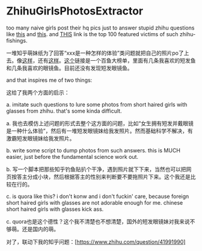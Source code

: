 # ZhihuGirlsPhotosExtractor
too many naive girls post their hq pics just to answer stupid zhihu questions like [this](https://www.zhihu.com/question/31159026/answer/69731899) and [this](https://www.zhihu.com/question/37878656/answer/73972554). and [THIS](https://www.zhihu.com/question/39863528/answer/83490529) link is the top 100 featured victims of such zhihu-fishings. 

一堆知乎萌妹纸为了回答“xxx是一种怎样的体验”类问题就把自己的照片po了上去。像[这样](https://www.zhihu.com/question/31159026/answer/69731899)，还有[这样](https://www.zhihu.com/question/37878656/answer/73972554)。[这个](https://www.zhihu.com/question/39863528/answer/83490529)链接是一个百鱼大榜单，里面有几条我喜欢的短发鱼和几条我喜欢的眼镜鱼。目前还没有发现短发眼镜鱼。

and that inspires me of two things: 

这给了我两个方面的启示：

a. imitate such questions to lure some photos from short haired girls with glasses from zhihu. that's some kinda difficult. 

a. 我也去模仿上述问题的形式去整个这方面的问题，比如“女生拥有短发并戴眼镜是一种什么体验”，然后有一堆短发眼镜妹给我发照片。然而基础科学不解决，有激霸短发眼镜妹给我发照片。

b. write some script to dump photos from such answers. this is MUCH easier, just before the fundamental science work out. 

b. 写一个脚本把那些知乎钓鱼贴扒个干净，遇到照片就下下来，当然也可以把网页按答主分成小块，然后根据答主的性别来判断要不要拖照片下来。这个我还是比较在行的。

c. is quora like this? i don't konw and i don't fuckin' care, because foreign short haired girls with glasses are not adorable enough for me. chinese short haired girls with glasses kick ass. 

c. quora也是这个德性？这个我不清楚也不想清楚，国外的短发眼镜妹对我来说不够萌。还是国内的萌。

对了，联动下我的知乎问题：[https://www.zhihu.com/question/41991990]
